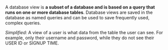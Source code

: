 A database view is **a subset of a database and is based on a query that runs on one or more database tables**. Database views are saved in the database as named queries and can be used to save frequently used, complex queries.

*Simplified:* A view of a user is what data from the table the user can see. For example, only their username and password, while they do not see their USER ID or SIGNUP TIME.